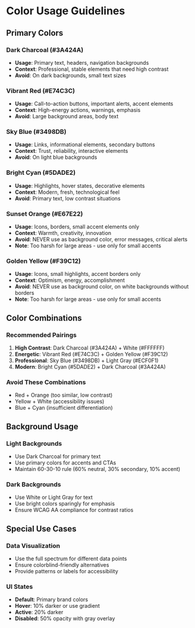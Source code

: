 # Color Usage Guidelines

## Primary Colors

### Dark Charcoal (#3A424A)
- **Usage**: Primary text, headers, navigation backgrounds
- **Context**: Professional, stable elements that need high contrast
- **Avoid**: On dark backgrounds, small text sizes

### Vibrant Red (#E74C3C)
- **Usage**: Call-to-action buttons, important alerts, accent elements
- **Context**: High-energy actions, warnings, emphasis
- **Avoid**: Large background areas, body text

### Sky Blue (#3498DB)
- **Usage**: Links, informational elements, secondary buttons
- **Context**: Trust, reliability, interactive elements
- **Avoid**: On light blue backgrounds

### Bright Cyan (#5DADE2)
- **Usage**: Highlights, hover states, decorative elements
- **Context**: Modern, fresh, technological feel
- **Avoid**: Primary text, low contrast situations

### Sunset Orange (#E67E22)
- **Usage**: Icons, borders, small accent elements only
- **Context**: Warmth, creativity, innovation
- **Avoid**: NEVER use as background color, error messages, critical alerts
- **Note**: Too harsh for large areas - use only for small accents

### Golden Yellow (#F39C12)
- **Usage**: Icons, small highlights, accent borders only
- **Context**: Optimism, energy, accomplishment
- **Avoid**: NEVER use as background color, on white backgrounds without borders
- **Note**: Too harsh for large areas - use only for small accents

## Color Combinations

### Recommended Pairings
1. **High Contrast**: Dark Charcoal (#3A424A) + White (#FFFFFF)
2. **Energetic**: Vibrant Red (#E74C3C) + Golden Yellow (#F39C12)
3. **Professional**: Sky Blue (#3498DB) + Light Gray (#ECF0F1)
4. **Modern**: Bright Cyan (#5DADE2) + Dark Charcoal (#3A424A)

### Avoid These Combinations
- Red + Orange (too similar, low contrast)
- Yellow + White (accessibility issues)
- Blue + Cyan (insufficient differentiation)

## Background Usage

### Light Backgrounds
- Use Dark Charcoal for primary text
- Use primary colors for accents and CTAs
- Maintain 60-30-10 rule (60% neutral, 30% secondary, 10% accent)

### Dark Backgrounds
- Use White or Light Gray for text
- Use bright colors sparingly for emphasis
- Ensure WCAG AA compliance for contrast ratios

## Special Use Cases

### Data Visualization
- Use the full spectrum for different data points
- Ensure colorblind-friendly alternatives
- Provide patterns or labels for accessibility

### UI States
- **Default**: Primary brand colors
- **Hover**: 10% darker or use gradient
- **Active**: 20% darker
- **Disabled**: 50% opacity with gray overlay